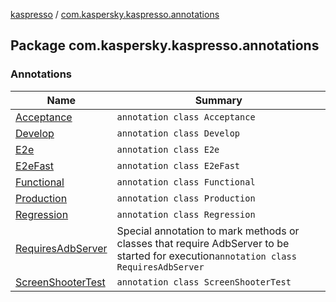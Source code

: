 [kaspresso](../index.md) / [com.kaspersky.kaspresso.annotations](./index.md)

## Package com.kaspersky.kaspresso.annotations

### Annotations

| Name | Summary |
|---|---|
| [Acceptance](-acceptance/index.md) | `annotation class Acceptance` |
| [Develop](-develop/index.md) | `annotation class Develop` |
| [E2e](-e2e/index.md) | `annotation class E2e` |
| [E2eFast](-e2e-fast/index.md) | `annotation class E2eFast` |
| [Functional](-functional/index.md) | `annotation class Functional` |
| [Production](-production/index.md) | `annotation class Production` |
| [Regression](-regression/index.md) | `annotation class Regression` |
| [RequiresAdbServer](-requires-adb-server/index.md) | Special annotation to mark methods or classes that require AdbServer to be started for execution`annotation class RequiresAdbServer` |
| [ScreenShooterTest](-screen-shooter-test/index.md) | `annotation class ScreenShooterTest` |
